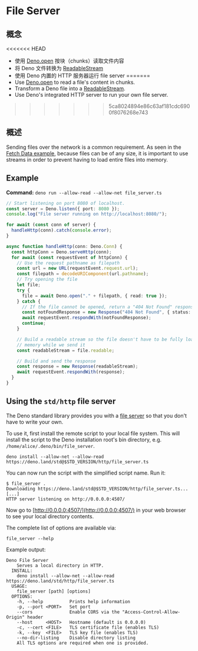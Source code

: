 # File Server

## 概念

<<<<<<< HEAD
- 使用 [Deno.open](https://doc.deno.land/deno/stable/~/Deno.open) 按块（chunks）读取文件内容
- 将 Deno 文件转换为
  [ReadableStream](https://developer.mozilla.org/zh-CN/docs/Web/API/ReadableStream)
- 使用 Deno 内置的 HTTP 服务器运行 file server
=======
- Use [Deno.open](/api?s=Deno.open) to read a file's content in chunks.
- Transform a Deno file into a
  [ReadableStream](https://developer.mozilla.org/en-US/docs/Web/API/ReadableStream).
- Use Deno's integrated HTTP server to run your own file server.
>>>>>>> 5ca8024894e86c63af181cdc6900f8076268e743

## 概述

Sending files over the network is a common requirement. As seen in the
[Fetch Data example](./fetch_data.md), because files can be of any size, it is
important to use streams in order to prevent having to load entire files into
memory.

## Example

**Command:** `deno run --allow-read --allow-net file_server.ts`

```ts
// Start listening on port 8080 of localhost.
const server = Deno.listen({ port: 8080 });
console.log("File server running on http://localhost:8080/");

for await (const conn of server) {
  handleHttp(conn).catch(console.error);
}

async function handleHttp(conn: Deno.Conn) {
  const httpConn = Deno.serveHttp(conn);
  for await (const requestEvent of httpConn) {
    // Use the request pathname as filepath
    const url = new URL(requestEvent.request.url);
    const filepath = decodeURIComponent(url.pathname);
    // Try opening the file
    let file;
    try {
      file = await Deno.open("." + filepath, { read: true });
    } catch {
      // If the file cannot be opened, return a "404 Not Found" response
      const notFoundResponse = new Response("404 Not Found", { status: 404 });
      await requestEvent.respondWith(notFoundResponse);
      continue;
    }

    // Build a readable stream so the file doesn't have to be fully loaded into
    // memory while we send it
    const readableStream = file.readable;

    // Build and send the response
    const response = new Response(readableStream);
    await requestEvent.respondWith(response);
  }
}
```

## Using the `std/http` file server

The Deno standard library provides you with a
[file server](https://deno.land/std@$STD_VERSION/http/file_server.ts) so that
you don't have to write your own.

To use it, first install the remote script to your local file system. This will
install the script to the Deno installation root's bin directory, e.g.
`/home/alice/.deno/bin/file_server`.

```shell
deno install --allow-net --allow-read https://deno.land/std@$STD_VERSION/http/file_server.ts
```

You can now run the script with the simplified script name. Run it:

```shell
$ file_server .
Downloading https://deno.land/std@$STD_VERSION/http/file_server.ts...
[...]
HTTP server listening on http://0.0.0.0:4507/
```

Now go to [http://0.0.0.0:4507/](http://0.0.0.0:4507/) in your web browser to
see your local directory contents.

The complete list of options are available via:

```shell
file_server --help
```

Example output:

```
Deno File Server
    Serves a local directory in HTTP.
  INSTALL:
    deno install --allow-net --allow-read https://deno.land/std/http/file_server.ts
  USAGE:
    file_server [path] [options]
  OPTIONS:
    -h, --help          Prints help information
    -p, --port <PORT>   Set port
    --cors              Enable CORS via the "Access-Control-Allow-Origin" header
    --host     <HOST>   Hostname (default is 0.0.0.0)
    -c, --cert <FILE>   TLS certificate file (enables TLS)
    -k, --key  <FILE>   TLS key file (enables TLS)
    --no-dir-listing    Disable directory listing
    All TLS options are required when one is provided.
```
